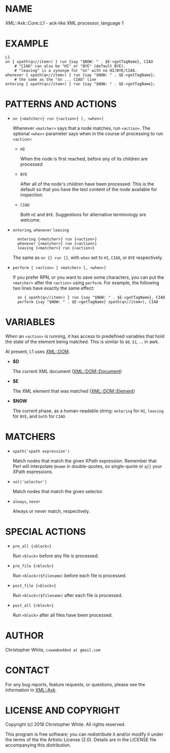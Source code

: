 # NAME

XML::Axk::Core::L1 - ack-like XML processor, language 1

# EXAMPLE

    L1
    on { xpath(q<//item>) } run {say "$NOW: " . $E->getTagName}, CIAO
        # "CIAO" can also be "HI" or "BYE" (default BYE).
        # "leaving" is a synonym for "on" with no HI/BYE/CIAO.
    whenever { xpath(q<//item>) } run {say "$NOW: " . $E->getTagName};
        # the same as the "on ... CIAO" line
    entering { xpath(q<//item>) } run {say "$NOW: " . $E->getTagName};

# PATTERNS AND ACTIONS

- `on {<matcher>} run {<action>} [, <when>]`

    Whenever `<matcher>` says that a node matches, run `<action>`.
    The optional `<when>` parameter says when in the course of processing to
    run `<action>`:

    - `HI`

        When the node is first reached, before any of its children are processed

    - `BYE`

        After all of the node's children have been processed.  This is the default
        so that you have the text content of the node available for inspection.

    - `CIAO`

        Both `HI` and `BYE`.  Suggestions for alternative terminology are welcome.

- `entering`, `whenever` `leaving`

        entering {<matcher>} run {<action>}
        whenever {<matcher>} run {<action>}
        leaving {<matcher>} run {<action>}

    The same as `on {} run {}`, with `when` set to `HI`, `CIAO`, or `BYE`
    respectively.

- `perform { <action> } <matcher> [, <when>]`

    If you prefer RPN, or you want to save some characters, you can put the
    `<matcher>` after the `<action>` using `perform`.  For example,
    the following two lines have exactly the same effect:

        on { xpath(q<//item>) } run {say "$NOW: " . $E->getTagName}, CIAO
        perform {say "$NOW: " . $E->getTagName} xpath(q<//item>), CIAO

# VARIABLES

When an `<action>` is running, it has access to predefined variables
that hold the state of the element being matched.  This is similar to `$0`,
`$1`, ... in awk.

At present, L1 uses [XML::DOM](https://metacpan.org/pod/XML::DOM).

- **$D**

    The current XML document ([XML::DOM::Document](https://metacpan.org/pod/XML::DOM::Document))

- **$E**

    The XML element that was matched ([XML::DOM::Element](https://metacpan.org/pod/XML::DOM::Element))

- **$NOW**

    The current phase, as a human-readable string: `entering` for `HI`,
    `leaving` for `BYE`, and `both` for `CIAO`.

# MATCHERS

- `xpath('xpath expression')`

    Match nodes that match the given XPath expression.  Remember that Perl will
    interpolate `@name` in double-quotes, so single-quote or `q{}` your XPath
    expressions.

- `sel('selector')`

    Match nodes that match the given selector.

- `always`, `never`

    Always or never match, respectively.

# SPECIAL ACTIONS

- `pre_all {<block>}`

    Run `<block>` before any file is processed.

- `pre_file {<block>}`

    Run `<block>($filename)` before each file is processed.

- `post_file {<block>}`

    Run `<block>($filename)` after each file is processed.

- `post_all {<block>}`

    Run `<block>` after all files have been processed.

# AUTHOR

Christopher White, `cxwembedded at gmail.com`

# CONTACT

For any bug reports, feature requests, or questions, please see the
information in [XML::Axk](https://metacpan.org/pod/XML::Axk).

# LICENSE AND COPYRIGHT

Copyright (c) 2018 Christopher White.  All rights reserved.

This program is free software; you can redistribute it and/or modify it
under the terms of the the Artistic License (2.0). Details are in the LICENSE
file accompanying this distribution.
